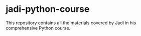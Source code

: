 # jadi-python-course
This repository contains all the materials covered by Jadi in his comprehensive Python course.
